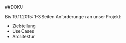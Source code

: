##DOKU

Bis 19.11.2015: 1-3 Seiten Anforderungen an unser Projekt:
* Zielstellung
* Use Cases
* Architektur
